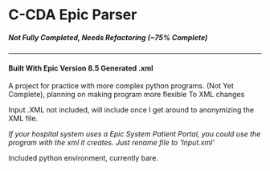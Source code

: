 <h1> C-CDA Epic Parser </h1>
<h5>Not Fully Completed, Needs Refactoring (~75% Complete)</h5>
<hr/>
<h4>Built With Epic Version 8.5 Generated .xml  </h4>


A project for practice with more complex python programs. 
(Not Yet Complete), planning on making program more flexible To XML changes

Input .XML not included, will include once I get around to anonymizing the XML file. 

<i>If your hospital system uses a Epic System Patient Portal, you could use the program with the xml it creates. Just rename file to 'Input.xml'</i>

Included python environment, currently bare.
